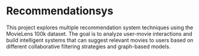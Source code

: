# Recommendationsys
This project explores multiple recommendation system techniques using the MovieLens 100k dataset. The goal is to analyze user-movie interactions and build intelligent systems that can suggest relevant movies to users based on different collaborative filtering strategies and graph-based models.
